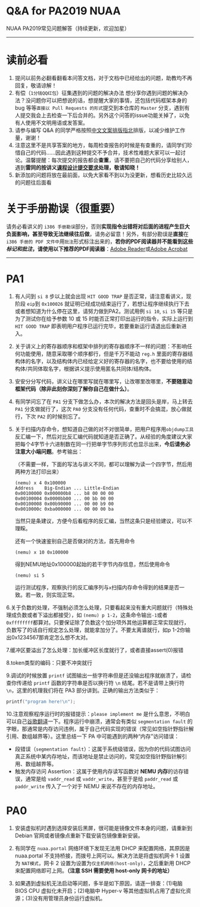 # Q&A for PA2019 NUAA

NUAA PA2019常见问题解答（持续更新，欢迎加星）

------

# 读前必看

1. 提问以前务必翻看翻看本问答文档，对于文档中已经给出的问题，助教均不再回复，敬请谅解！
2. 有偿（`1分钱QQ红包`）征集遇到的问题的解决办法
   想分享你遇到问题的解决办法？没问题你可以把想说的话，想提醒大家的事情，还包括代码框架本身的 bug 等等`直接以 Pull Requests 的形式`提交到本仓库的 `Master` 分支，遇到有人提交我会上去检查一下后合并的。另外这个问答的issue功能关掉了，以免有人使用不文明用语或发答案。
3. 请参与编写 Q&A 的同学严格按照[中文文案排版指北](https://github.com/sparanoid/chinese-copywriting-guidelines)排版，以减少维护工作量，谢谢！
4. 注意这里不是共享答案的地方，每周检查报告的时候是有查重的，请同学们珍惜自己的代码……因此遇到这种提交不予合并，技术性难题大家可以一起讨论。温馨提醒：每次提交的报告都会**查重**，请不要把自己的代码分享给别人，遇到**雷同的按讲义[课程设计提交要求](https://www.jinhangdev.cn/ics/text/others/submit-requirement.html#关于学术诚信)处理，敬请知晓！**
5. 新添加的问题将放在最前面，以免大家看不到以为没更新，想看历史比较久远的问题往后面看


# 关于手册勘误（很重要）

请务必看讲义的 `i386 手册勘误`部分，否则**实现指令出错将对后面的进程产生巨大负面影响，甚至导致无法继续往后做**，请务必留意！另外，有部分勘误是**直接**在 `i386 手册的 PDF 文件中`用`批注`形式标注出来的，**若你的PDF阅读器并不能看到这些*标记和批注*，请使用以下推荐的PDF阅读器**：[Adobe Reader](https://adobe-reader.en.softonic.com/)或[Adobe Acrobat](https://get.adobe.com/cn/reader/otherversions/)

---

# PA1

1. 有人问到 `si 8` 步以上就会出现 `HIT GOOD TRAP` 是否正常，请注意看讲义，现阶段 `eip`到 `0x100026` 就证明已经成功结束运行了，若想让程序继续执行下去或者想知道为什么停在这里，请努力做到PA2。测试用例 `si 10`, `si 15` 等只是为了测试你在给予参数 10 或 15 时能否正常打印出运行的指令，实际上运行到 `HIT GOOD TRAP` 即表明用户程序已运行完毕，若要重新运行请退出后重新进入。

2. 关于讲义上的寄存器顺序和框架中排列的寄存器顺序不一样的问题：不影响任何功能使用，随意采取哪个顺序都行，但是千万不能动 `reg.h` 里面的寄存器结构体的名字，以及结构体内已经给定义好的寄存器的名字，也不要给使用的结构体/共同体取名字，根据讲义提示使用匿名共同体/结构体。

3. 安安分分写代码，讲义让在哪里写就在哪里写，让改哪里改哪里，**不要随意动框架代码（除非此刻你深刻了解你自己在做什么）**。

4. 有同学问忘了在 `PA1` 分支下做怎么办，本次的解决方法是回头是岸，马上转去 `PA1` 分支做就行了，这次 `PA0` 分支没有任何代码，查重时不会搞混，放心做就行，下次 `PA2` 的时候别忘了。

5. 关于扫描内存命令，想知道自己做的对不对很简单，把用户程序用`objdump工具`反汇编一下，然后对比反汇编代码就知道是否正确了。从经验的角度建议大家把每个4字节十六进制数在同一行把单字节序列形式也显示出来，**今后请务必注意大小端问题**。参考输出：

   （不需要一样，下面的写法与讲义不同，都可以理解为读一个四字节，然后用两种方法打印出来）

   ```
   (nemu) x 4 0x100000
   Address    Big-Endian ... Little-Endian
   0x00100000 0x000000b8 ... b8 00 00 00
   0x00100004 0x0000bb00 ... 00 bb 00 00
   0x00100008 0x00b90000 ... 00 00 b9 00
   0x0010000c 0xba000000 ... 00 00 00 ba
   ```

   当然只是条建议，方便今后看程序的反汇编，当然这条只是经验建议，可以不理睬。

   还有一个快速鉴别自己是否做对的方法，首先用命令

   ```
   (nemu) x 10 0x100000
   ```

   得到NEMU地址0x100000起始的若干字节内存信息，然后使用命令

   ```
   (nemu) si 5
   ```

   运行测试程序，观察执行的反汇编序列与`x`扫描内存命令得到的结果是否一致。若一致，则实现正常。

6.关于负数的处理，不强制必须怎么处理，只要看起来没有重大问题就行（特殊处理成负数或者下溢出都接受），如 `(nemu) p 1-2`，这条命令输出`-1`或者`0xffffffff`都算对。只要保证除了负数这个加分项外其他运算都正常实现就行，负数写了的话自行规定怎么处理，就能拿加分了。不要太离谱就行，如p 1-2你输出0x1234567那肯定怎么想不太对。

7.缓冲区要溢出了怎么处理：加长缓冲区长度就行了，或者直接assert(0)报错

8.token类型的编码：只要不冲突就行

9.调试的时候放置 `printf` 试图输出一些字符串但是还没输出程序就崩溃了，请检查你传递给 `printf` 函数的字符串是否以换行符 `\n` 结尾。若不是请带上换行符 `\n`，这里的机理我们将在 PA3 部分讲到。正确的输出方法类似于：
```c
printf("program here!\n");
```

10.注意观察程序运行时的报错提示：`please implement me` 是什么意思，不明白可以自己[谷歌翻译](https://translate.google.cn/)一下。程序运行中崩溃，通常会有类似 `segmentation fault` 的字眼，那通常是内存访问违例，属于自己代码实现的错误（常见如空指针野指针解引用、数组越界等）。这里总结一下 PA 中可能遇到的两种“内存”访问错误：
* 段错误（`segmentation fault`）：这属于系统级错误，因为你的代码试图访问真正系统中某内存地址，而该地址是禁止访问的，常见如空指针野指针解引用、数组越界等。
* 触发内存访问 Assertion：这属于使用内存读写函数对 **NEMU 内存**的访存错误，通常是给 `vaddr_read` 或 `vaddr_write`，甚至于是给 `paddr_read` 或 `paddr_write` 传入了一个对于 NEMU 来说不存在的内存地址。


# PA0

1. 安装虚拟机时遇到选择安装后黑屏，很可能是镜像文件本身的问题，请重新到 Debian 官网或者镜像点重新下载安装包镜像重新安装。

2. 有同学在 `nuaa.portal` 网络环境下发现无法用 DHCP 来配置网络，其原因是 nuaa.portal 不支持桥接，而拨号上网可以。解决方法是将虚拟机网卡 1 设置为 `NAT模式`，网卡 2 设置为设置为`仅主机网络(host-only)`，之后重新用 DHCP 来配置网络即可上网。**（注意 SSH 需要使用 host-only 网卡的地址）**

3. 如果遇到虚拟机无法启动等问题，多半是如下原因，请逐一排查：(1)电脑 BIOS CPU 虚拟化未开启；(2)电脑中 Hyper-v 等其他虚拟机占用了虚拟化资源；(3)没有用管理员身份运行虚拟机。
